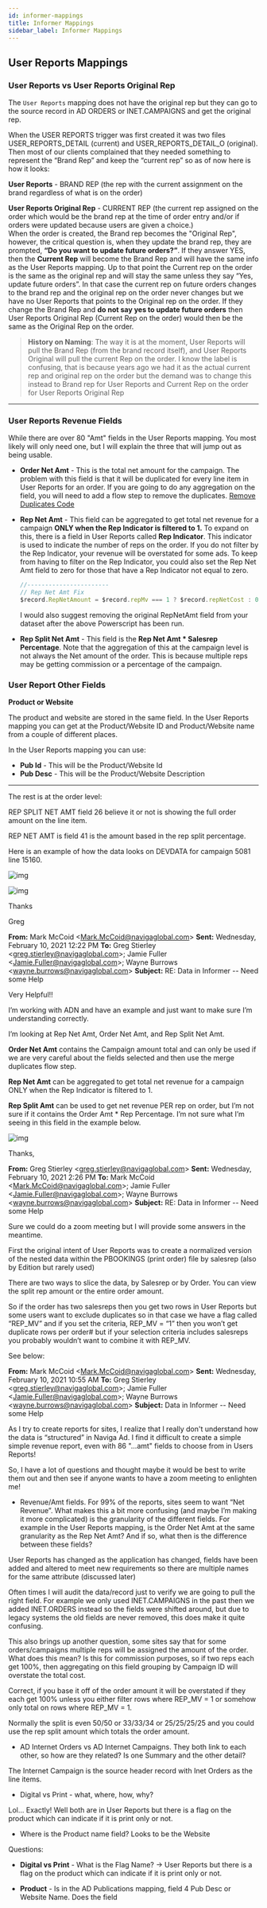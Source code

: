 ```yaml
---
id: informer-mappings
title: Informer Mappings
sidebar_label: Informer Mappings
---
```


## User Reports Mappings

### User Reports vs User Reports Original Rep

The `User Reports` mapping does not have the original rep but they can go to the source record in AD ORDERS or INET.CAMPAIGNS and get the original rep.

When the USER REPORTS trigger was first created it was two files USER_REPORTS_DETAIL (current) and USER_REPORTS_DETAIL_O (original). Then most of our clients complained that they needed something to represent the “Brand Rep” and keep the “current rep” so as of now here is how it looks:

**User Reports** - BRAND REP (the rep with the current assignment on the brand regardless of what is on the order)

**User Reports Original Rep** - CURRENT REP (the current rep assigned on the order which would be the brand rep at the time of order entry and/or if orders were updated because users are given a choice.)  
When the order is created, the Brand rep becomes the "Original Rep", however, the critical question is, when they update the brand rep, they are prompted, **“Do you want to update future orders?”**.  If they answer YES, then the **Current Rep** will become the Brand Rep and will have the same info as the User Reports mapping. Up to that point the Current rep on the order is the same as the original rep and will stay the same unless they say “Yes, update future orders”.  In that case the current rep on future orders changes to the brand rep and the original rep on the order never changes but we have no User Reports that points to the Original rep on the order.
If they change the Brand Rep and **do not say yes to update future orders** then User Reports Original Rep (Current Rep on the order) would then be the same as the Original Rep on the order.

> **History on Naming**: The way it is at the moment, User Reports will pull the Brand Rep (from the brand record itself), and User Reports Original will pull the current Rep on the order. I know the label is confusing, that is because years ago we had it as the actual current rep and original rep on the order but the demand was to change this instead to Brand rep for User Reports and Current Rep on the order for User Reports Original Rep 

----

### User Reports Revenue Fields

While there are over 80 "Amt" fields in the User Reports mapping.  You most likely will only need one, but I will explain the three that will jump out as being usable.

- **Order Net Amt** - This is the total net amount for the campaign.  The problem with this field is that it will be duplicated for every line item in User Reports for an order.  If you are going to do any aggregation on the field, you will need to add a flow step to remove the duplicates.  [Remove Duplicates Code](./informer-javascript/#remove-duplicate-values-in-aggregation)

- **Rep Net Amt** - This field can be aggregated to get total net revenue for a campaign **ONLY when the Rep Indicator is filtered to 1.**
  To expand on this, there is a field in User Reports called **Rep Indicator**.  This indicator is used to indicate the number of reps on the order.   If you do not filter by the Rep Indicator, your revenue will be overstated for some ads.
  To keep from having to filter on the Rep Indicator, you could also set the Rep Net Amt field to zero for those that have a Rep Indicator not equal to zero.

  ```javascript
  //-----------------------
  // Rep Net Amt Fix
  $record.RepNetAmount = $record.repMv === 1 ? $record.repNetCost : 0
  ```

  I would also suggest removing the original RepNetAmt field from your dataset after the above Powerscript has been run.

- **Rep Split Net Amt** - This field is the **Rep Net Amt * Salesrep Percentage**.  Note that the aggregation of this at the campaign level is not always the Net amount of the order.  This is because multiple reps may be getting commission or a percentage of the campaign.

### User Report Other Fields

**Product or Website**

The product and website are stored in the same field.  In the User Reports mapping you can get at the Product/Website ID and Product/Website name from a couple of different places.

In the User Reports mapping you can use:

- **Pub Id** - This will be the Product/Website Id
- **Pub Desc** - This will be the Product/Website Description



------



The rest is at the order level:

 REP SPLIT NET AMT field 26  believe it or not is showing the full order amount on the line item.

REP NET AMT is field 41 is the amount based in the rep split percentage.

 

Here is an example of how the data looks on DEVDATA for campaign 5081 line 15160.

![img](C:\Users\mark.mccoid\Documents\AnalytixDevelopment\analytix-docs\docs\assets\informerMapping_temporary006.jpg)

![img](C:\Users\mark.mccoid\Documents\AnalytixDevelopment\analytix-docs\docs\assets\informerMapping_temporary005.jpg)

 

 

Thanks

 

Greg

 

**From:** Mark McCoid <[Mark.McCoid@navigaglobal.com](mailto:Mark.McCoid@navigaglobal.com)> 
 **Sent:** Wednesday, February 10, 2021 12:22 PM
 **To:** Greg Stierley <[greg.stierley@navigaglobal.com](mailto:greg.stierley@navigaglobal.com)>; Jamie Fuller <[Jamie.Fuller@navigaglobal.com](mailto:Jamie.Fuller@navigaglobal.com)>; Wayne Burrows <[wayne.burrows@navigaglobal.com](mailto:wayne.burrows@navigaglobal.com)>
 **Subject:** RE: Data in Informer -- Need some Help

 

Very Helpful!!

 

I’m working with ADN and have an example and just want to make sure I’m understanding correctly.

 

I’m looking at Rep Net Amt, Order Net Amt, and Rep Split Net Amt.

 

**Order Net Amt** contains the Campaign amount total and can only be used if we are very careful about the fields selected and then use the merge duplicates flow step.

 

**Rep Net Amt** can be aggregated to get total net revenue for a campaign ONLY when the Rep Indicator is filtered to 1.

 

**Rep Split Amt** can be used to get net revenue PER rep on order, but I’m not sure if it contains the Order Amt * Rep Percentage. I’m not sure what I’m seeing in this field in the example below.

 

![img](C:\Users\mark.mccoid\Documents\AnalytixDevelopment\analytix-docs\docs\assets\informerMapping_temporary004.jpg)

 

Thanks,

 

 

**From:** Greg Stierley <[greg.stierley@navigaglobal.com](mailto:greg.stierley@navigaglobal.com)> 
 **Sent:** Wednesday, February 10, 2021 2:26 PM
 **To:** Mark McCoid <[Mark.McCoid@navigaglobal.com](mailto:Mark.McCoid@navigaglobal.com)>; Jamie Fuller <[Jamie.Fuller@navigaglobal.com](mailto:Jamie.Fuller@navigaglobal.com)>; Wayne Burrows <[wayne.burrows@navigaglobal.com](mailto:wayne.burrows@navigaglobal.com)>
 **Subject:** RE: Data in Informer -- Need some Help

 

Sure we could do a zoom meeting but I will provide some answers in the meantime.

 

First the original intent of User Reports was to create a normalized version of the nested data within the PBOOKINGS (print order) file by salesrep (also by Edition but rarely used)

 

There are two ways to slice the data, by Salesrep or by Order. You can view the split rep amount or the entire order amount.

 

So if the order has two salesreps then you get two rows in User Reports but some users want to exclude duplicates so in that case we have a flag called “REP_MV” and if you set the criteria, REP_MV = “1” then you won’t get duplicate rows per order# but if your selection criteria includes salesreps you probably wouldn’t want to combine it with REP_MV.

 

See below:

 

**From:** Mark McCoid <[Mark.McCoid@navigaglobal.com](mailto:Mark.McCoid@navigaglobal.com)> 
 **Sent:** Wednesday, February 10, 2021 10:55 AM
 **To:** Greg Stierley <[greg.stierley@navigaglobal.com](mailto:greg.stierley@navigaglobal.com)>; Jamie Fuller <[Jamie.Fuller@navigaglobal.com](mailto:Jamie.Fuller@navigaglobal.com)>; Wayne Burrows <[wayne.burrows@navigaglobal.com](mailto:wayne.burrows@navigaglobal.com)>
 **Subject:** Data in Informer -- Need some Help

 

As I try to create reports for sites, I realize that I really don't understand how the data is “structured” in Naviga Ad. I find it difficult to create a simple simple revenue report, even with 86 "...amt" fields to choose from in Users Reports!

 

So, I have a lot of questions and thought maybe it would be best to write them out and then see if anyone wants to have a zoom meeting to enlighten me!

 

- Revenue/Amt     fields. For 99% of the reports, sites seem to want “Net Revenue”.      What makes this a bit more confusing (and maybe I’m making it more     complicated) is the granularity of the different fields. For example     in the User Reports mapping, is the Order Net Amt at the same granularity     as the Rep Net Amt? And if so, what then is the difference between     these fields? 

User Reports has changed as the application has changed, fields have been added and altered to meet new requirements so there are multiple names for the same attribute (discussed later)

Often times I will audit the data/record just to verify we are going to pull the right field. For example we only used INET.CAMPAIGNS in the past then we added INET.ORDERS instead so the fields were shifted around, but due to legacy systems the old fields are never removed, this does make it quite confusing.


 This also brings up another question, some sites say that for some orders/campaigns multiple reps will be assigned the amount of the order. What does this mean? Is this for commission purposes, so if two reps each get 100%, then aggregating on this field grouping by Campaign ID will overstate the total cost.

Correct, if you base it off of the order amount it will be overstated if they each get 100% unless you either filter rows where REP_MV = 1 or somehow only total on rows where REP_MV = 1.

Normally the split is even 50/50 or 33/33/34 or 25/25/25/25 and you could use the rep split amount which totals the order amount.

- AD Internet Orders vs AD     Internet Campaigns. They both link to each other, so how are they     related? Is one Summary and the other detail?

The Internet Campaign is the source header record with Inet Orders as the line items.

- Digital vs Print - what,     where, how, why? 

Lol… Exactly! Well both are in User Reports but there is a flag on the product which can indicate if it is print only or not.

- Where is the Product     name field? Looks to be the Website



Questions:

- **Digital vs Print** - What is the Flag Name? -> User Reports but there is a flag on the product which can indicate if it is print only or not.

- **Product** - Is in the AD Publications mapping, field 4 Pub Desc or Website Name.  Does the field 



 

 